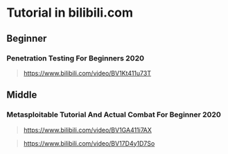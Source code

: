 # Tutorial in bilibili.com

## Beginner
### Penetration Testing For Beginners 2020
> https://www.bilibili.com/video/BV1Kt411u73T


## Middle
### Metasploitable Tutorial And Actual Combat For Beginner 2020
> https://www.bilibili.com/video/BV1GA411i7AX

> https://www.bilibili.com/video/BV17D4y1D7So
